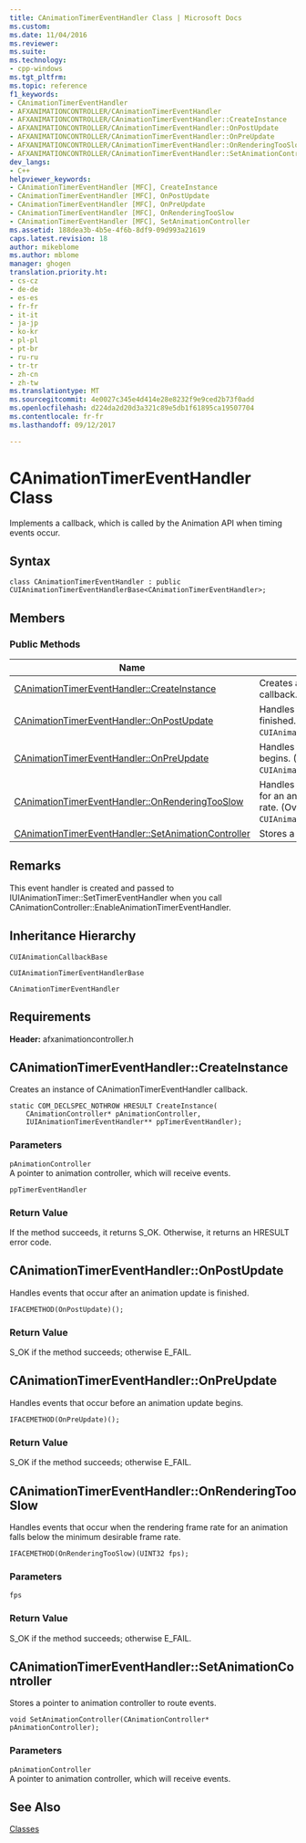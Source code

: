 ```yaml
---
title: CAnimationTimerEventHandler Class | Microsoft Docs
ms.custom: 
ms.date: 11/04/2016
ms.reviewer: 
ms.suite: 
ms.technology:
- cpp-windows
ms.tgt_pltfrm: 
ms.topic: reference
f1_keywords:
- CAnimationTimerEventHandler
- AFXANIMATIONCONTROLLER/CAnimationTimerEventHandler
- AFXANIMATIONCONTROLLER/CAnimationTimerEventHandler::CreateInstance
- AFXANIMATIONCONTROLLER/CAnimationTimerEventHandler::OnPostUpdate
- AFXANIMATIONCONTROLLER/CAnimationTimerEventHandler::OnPreUpdate
- AFXANIMATIONCONTROLLER/CAnimationTimerEventHandler::OnRenderingTooSlow
- AFXANIMATIONCONTROLLER/CAnimationTimerEventHandler::SetAnimationController
dev_langs:
- C++
helpviewer_keywords:
- CAnimationTimerEventHandler [MFC], CreateInstance
- CAnimationTimerEventHandler [MFC], OnPostUpdate
- CAnimationTimerEventHandler [MFC], OnPreUpdate
- CAnimationTimerEventHandler [MFC], OnRenderingTooSlow
- CAnimationTimerEventHandler [MFC], SetAnimationController
ms.assetid: 188dea3b-4b5e-4f6b-8df9-09d993a21619
caps.latest.revision: 18
author: mikeblome
ms.author: mblome
manager: ghogen
translation.priority.ht:
- cs-cz
- de-de
- es-es
- fr-fr
- it-it
- ja-jp
- ko-kr
- pl-pl
- pt-br
- ru-ru
- tr-tr
- zh-cn
- zh-tw
ms.translationtype: MT
ms.sourcegitcommit: 4e0027c345e4d414e28e8232f9e9ced2b73f0add
ms.openlocfilehash: d224da2d20d3a321c89e5db1f61895ca19507704
ms.contentlocale: fr-fr
ms.lasthandoff: 09/12/2017

---
```

# <a name="canimationtimereventhandler-class"></a>CAnimationTimerEventHandler Class
Implements a callback, which is called by the Animation API when timing events occur.  
  
## <a name="syntax"></a>Syntax  
  
```  
class CAnimationTimerEventHandler : public CUIAnimationTimerEventHandlerBase<CAnimationTimerEventHandler>;  
```  
  
## <a name="members"></a>Members  
  
### <a name="public-methods"></a>Public Methods  
  
|Name|Description|  
|----------|-----------------|  
|[CAnimationTimerEventHandler::CreateInstance](#createinstance)|Creates an instance of `CAnimationTimerEventHandler` callback.|  
|[CAnimationTimerEventHandler::OnPostUpdate](#onpostupdate)|Handles events that occur after an animation update is finished. (Overrides `CUIAnimationTimerEventHandlerBase::OnPostUpdate`.)|  
|[CAnimationTimerEventHandler::OnPreUpdate](#onpreupdate)|Handles events that occur before an animation update begins. (Overrides `CUIAnimationTimerEventHandlerBase::OnPreUpdate`.)|  
|[CAnimationTimerEventHandler::OnRenderingTooSlow](#onrenderingtooslow)|Handles events that occur when the rendering frame rate for an animation falls below the minimum desirable frame rate. (Overrides `CUIAnimationTimerEventHandlerBase::OnRenderingTooSlow`.)|  
|[CAnimationTimerEventHandler::SetAnimationController](#setanimationcontroller)|Stores a pointer to animation controller to route events.|  
  
## <a name="remarks"></a>Remarks  
 This event handler is created and passed to IUIAnimationTimer::SetTimerEventHandler when you call CAnimationController::EnableAnimationTimerEventHandler.  
  
## <a name="inheritance-hierarchy"></a>Inheritance Hierarchy  
 `CUIAnimationCallbackBase`  
  
 `CUIAnimationTimerEventHandlerBase`  
  
 `CAnimationTimerEventHandler`  
  
## <a name="requirements"></a>Requirements  
 **Header:** afxanimationcontroller.h  
  
##  <a name="createinstance"></a>  CAnimationTimerEventHandler::CreateInstance  
 Creates an instance of CAnimationTimerEventHandler callback.  
  
```  
static COM_DECLSPEC_NOTHROW HRESULT CreateInstance(
    CAnimationController* pAnimationController,  
    IUIAnimationTimerEventHandler** ppTimerEventHandler);
```  
  
### <a name="parameters"></a>Parameters  
 `pAnimationController`  
 A pointer to animation controller, which will receive events.  
  
 `ppTimerEventHandler`  
  
### <a name="return-value"></a>Return Value  
 If the method succeeds, it returns S_OK. Otherwise, it returns an HRESULT error code.  
  
##  <a name="onpostupdate"></a>  CAnimationTimerEventHandler::OnPostUpdate  
 Handles events that occur after an animation update is finished.  
  
```  
IFACEMETHOD(OnPostUpdate)();
```  
  
### <a name="return-value"></a>Return Value  
 S_OK if the method succeeds; otherwise E_FAIL.  
  
##  <a name="onpreupdate"></a>  CAnimationTimerEventHandler::OnPreUpdate  
 Handles events that occur before an animation update begins.  
  
```  
IFACEMETHOD(OnPreUpdate)();
```  
  
### <a name="return-value"></a>Return Value  
 S_OK if the method succeeds; otherwise E_FAIL.  
  
##  <a name="onrenderingtooslow"></a>  CAnimationTimerEventHandler::OnRenderingTooSlow  
 Handles events that occur when the rendering frame rate for an animation falls below the minimum desirable frame rate.  
  
```  
IFACEMETHOD(OnRenderingTooSlow)(UINT32 fps);
```  
  
### <a name="parameters"></a>Parameters  
 `fps`  
  
### <a name="return-value"></a>Return Value  
 S_OK if the method succeeds; otherwise E_FAIL.  
  
##  <a name="setanimationcontroller"></a>  CAnimationTimerEventHandler::SetAnimationController  
 Stores a pointer to animation controller to route events.  
  
```  
void SetAnimationController(CAnimationController* pAnimationController);
```  
  
### <a name="parameters"></a>Parameters  
 `pAnimationController`  
 A pointer to animation controller, which will receive events.  
  
## <a name="see-also"></a>See Also  
 [Classes](../../mfc/reference/mfc-classes.md)

